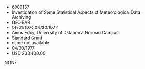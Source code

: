 * 6900137
* Investigation of Some Statistical Aspects of Meteorological Data Archiving
* GEO,EAR
* 05/01/1970,04/30/1977
* Amos Eddy, University of Oklahoma Norman Campus
* Standard Grant
*   name not available
* 04/30/1977
* USD 233,400.00

NONE